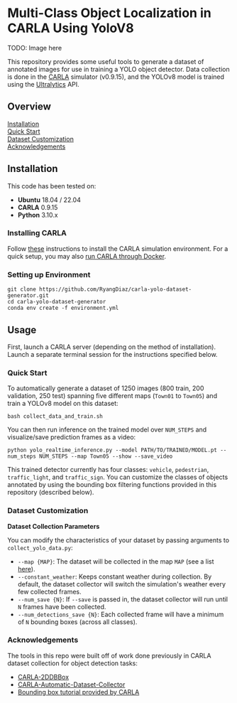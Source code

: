 # Multi-Class Object Localization in CARLA Using YoloV8

TODO: Image here 

This repository provides some useful tools to generate a dataset of annotated images for use in training a YOLO object detector. Data collection is done in the [CARLA](https://carla.org//) simulator (v0.9.15), and the YOLOv8 model is trained using the [Ultralytics](https://docs.ultralytics.com) API.

## Overview

[Installation](#Installation)  
[Quick Start](#Quick-Start)  
[Dataset Customization](#Dataset-Customization)  
[Acknowledgements](#Acknowledgements)  

## Installation

This code has been tested on:
- **Ubuntu** 18.04 / 22.04
- **CARLA** 0.9.15
- **Python** 3.10.x

### Installing CARLA
Follow [these](https://carla.readthedocs.io/en/0.9.15/start_quickstart/) instructions to install the CARLA simulation environment. For a quick setup, you may also [run CARLA through Docker](https://carla.readthedocs.io/en/0.9.15/build_docker/).

### Setting up Environment
```
git clone https://github.com/RyangDiaz/carla-yolo-dataset-generator.git
cd carla-yolo-dataset-generator
conda env create -f environment.yml
```

## Usage
First, launch a CARLA server (depending on the method of installation). Launch a separate terminal session for the instructions specified below.

### Quick Start
To automatically generate a dataset of 1250 images (800 train, 200 validation, 250 test) spanning five different maps (`Town01` to `Town05`) and train a YOLOv8 model on this dataset:

```
bash collect_data_and_train.sh
```

You can then run inference on the trained model over `NUM_STEPS` and visualize/save prediction frames as a video:

```
python yolo_realtime_inference.py --model PATH/TO/TRAINED/MODEL.pt --num_steps NUM_STEPS --map Town05 --show --save_video
```

This trained detector currently has four classes: `vehicle`, `pedestrian`, `traffic_light`, and `traffic_sign`. You can customize the classes of objects annotated by using the bounding box filtering functions provided in this repository (described below).

### Dataset Customization

**Dataset Collection Parameters**

You can modify the characteristics of your dataset by passing arguments to `collect_yolo_data.py`:

- `--map {MAP}`: The dataset will be collected in the map `MAP` (see a list [here](https://carla.readthedocs.io/en/latest/core_map/#non-layered-maps)).
- `--constant_weather`: Keeps constant weather during collection. By default, the dataset collector will switch the simulation's weather every few collected frames.
- `--num_save {N}`: If `--save` is passed in, the dataset collector will run until `N` frames have been collected.
- `--num_detections_save {N}`: Each collected frame will have a minimum of `N` bounding boxes (across all classes).

<!-- **Adding New Classes**

Bounding box filtering of non-occluded actors (such as vehicles and pedestrians) can be done in two ways: lidar-based filtering or depth/semantic-based filtering: -->

### Acknowledgements

The tools in this repo were built off of work done previously in CARLA dataset collection for object detection tasks:

- [CARLA-2DDBBox](https://github.com/MukhlasAdib/CARLA-2DBBox)
- [CARLA-Automatic-Dataset-Collector](https://github.com/LinkouCommander/CARLA-Automatic-Dataset-Collector)
- [Bounding box tutorial provided by CARLA](https://carla.readthedocs.io/en/latest/tuto_G_bounding_boxes/)

